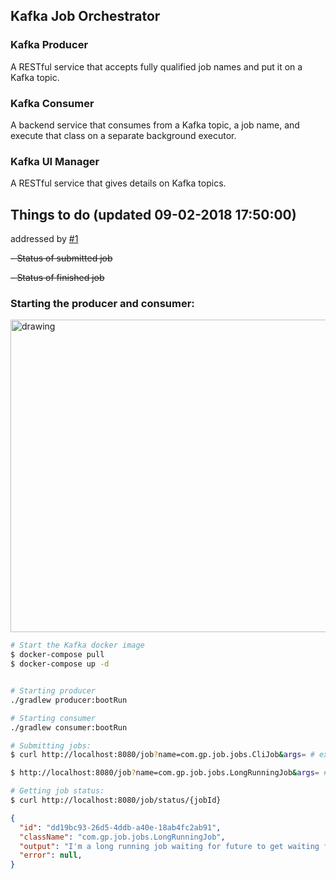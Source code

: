 Kafka Job Orchestrator
--------------------------------------

### Kafka Producer
A RESTful service that accepts fully qualified job names and put it on a Kafka topic.

### Kafka Consumer
A backend service that consumes from a Kafka topic, a job name, and execute that class on a separate background executor.

### Kafka UI Manager
A RESTful service that gives details on Kafka topics. 


## Things to do (updated 09-02-2018 17:50:00)
addressed by [#1](https://github.com/girishpandit88/kafka-job-orchestrator/pull/1)

<del> - Status of submitted job </del>

<del> - Status of finished job </del>


### Starting the producer and consumer:

<img src="img/kjo.mov.gif" alt="drawing" width="1280" height="500" />

```bash
# Start the Kafka docker image
$ docker-compose pull
$ docker-compose up -d 


# Starting producer
./gradlew producer:bootRun

# Starting consumer
./gradlew consumer:bootRun

# Submitting jobs:
$ curl http://localhost:8080/job?name=com.gp.job.jobs.CliJob&args= # execute the CliJob class

$ http://localhost:8080/job?name=com.gp.job.jobs.LongRunningJob&args= # execute the LongRunningJob class

# Getting job status:
$ curl http://localhost:8080/job/status/{jobId}
```
```json
{
  "id": "dd19bc93-26d5-4ddb-a40e-18ab4fc2ab91",
  "className": "com.gp.job.jobs.LongRunningJob",
  "output": "I'm a long running job waiting for future to get waiting for future to get waiting for future to get waiting for future to get Hello ! 2018-09-03 17:37:18.975  INFO 33027 --- [pool-1-thread-2] c.g.j.consumer.manager.WorkUnitConsumer  : Result of job operation : null ",
  "error": null,
}
```
